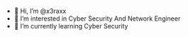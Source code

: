 - 👋 Hi, I’m @x3raxx
- 👀 I’m interested in Cyber Security And Network Engineer
- 🌱 I’m currently learning Cyber Security

<!---
x3raxx/x3raxx is a ✨ special ✨ repository because its `README.md` (this file) appears on your GitHub profile.
You can click the Preview link to take a look at your changes.
--->
